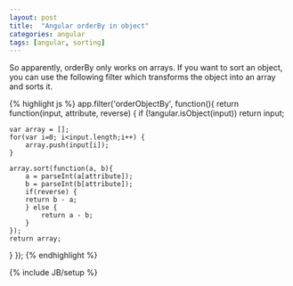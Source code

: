 ```yaml
---
layout: post
title:  "Angular orderBy in object"
categories: angular
tags: [angular, sorting]
---
```

So apparently, orderBy only works on arrays. If you want to sort an object, you can use the following filter which transforms the object into an array and sorts it.

<!--more-->

{% highlight js %}
app.filter('orderObjectBy', function(){
 return function(input, attribute, reverse) {
    if (!angular.isObject(input)) return input;

    var array = [];
    for(var i=0; i<input.length;i++) {
        array.push(input[i]);
    }

    array.sort(function(a, b){
        a = parseInt(a[attribute]);
        b = parseInt(b[attribute]);
        if(reverse) {
        return b - a;
        } else {
            return a - b;
        }
    });
    return array;
 }
});
{% endhighlight %}

{% include JB/setup %}